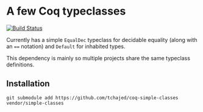 # A few Coq typeclasses

[![Build Status](https://travis-ci.org/tchajed/coq-simple-classes.svg?branch=master)](https://travis-ci.org/tchajed/coq-simple-classes)

Currently has a simple `EqualDec` typeclass for decidable equality (along with an `==` notation) and `Default` for inhabited types.

This dependency is mainly so multiple projects share the same typeclass definitions.

## Installation

`git submodule add https://github.com/tchajed/coq-simple-classes vendor/simple-classes`
